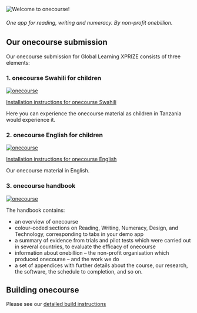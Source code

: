 ![Welcome to onecourse!](https://onebillion.org/img/onecourse/onecourse-logo-medium.svg)


###### One app for reading, writing and numeracy. By non-profit onebillion.



## Our onecourse submission 
Our onecourse submission for Global Learning XPRIZE consists of three elements:

### 1. onecourse Swahili for children
[![onecourse](https://img.shields.io/badge/Filesytem%20Images-⬇%20Download%20onecourse%20Swahili-ffce00.svg)](https://github.com/XPRIZE/GLEXP-Team-onebillion/releases/tag/v1.5.0 "onecourse swahili")

[Installation instructions for onecourse Swahili](INSTALL.md)

Here you can experience the onecourse material as children in Tanzania would experience it.  

### 2. onecourse English for children
[![onecourse](https://img.shields.io/badge/Filesytem%20Images-⬇%20Download%20onecourse%20English-ff0000.svg)](https://github.com/XPRIZE/GLEXP-Team-onebillion/releases/tag/v1.5.0 "onecourse english")

[Installation instructions for onecourse English](INSTALL.md)

Our onecourse material in English. 

### 3. onecourse handbook
[![onecourse](https://img.shields.io/badge/PDF-📖%20View%20onecourse%20Handbook-0092ff.svg)](onecourse_handbook.pdf "onecourse demo")

The handbook contains:

- an overview of onecourse 
- colour-coded sections on Reading, Writing, Numeracy, Design, and Technology, corresponding to tabs in your demo app 
- a summary of evidence from trials and pilot tests which were carried out in several countries, to evaluate the efficacy of onecourse 
- information about onebillion – the non-profit organisation which produced onecourse – and the work we do
- a set of appendices with further details about the course, our research, the software, the schedule to completion, and so on.


## Building onecourse

Please see our [detailed build instructions](BUILD.md)
